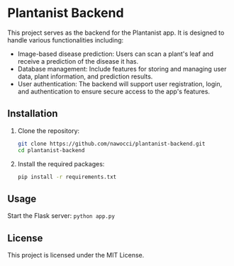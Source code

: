 # Plantanist Backend

This project serves as the backend for the Plantanist app. It is designed to handle various functionalities including:

- Image-based disease prediction: Users can scan a plant's leaf and receive a prediction of the disease it has.
- Database management: Include features for storing and managing user data, plant information, and prediction results.
- User authentication: The backend will support user registration, login, and authentication to ensure secure access to the app's features.
    
## Installation

1. Clone the repository:
    ```sh
    git clone https://github.com/nawocci/plantanist-backend.git
    cd plantanist-backend
    ```

2. Install the required packages:
    ```sh
    pip install -r requirements.txt
    ```

## Usage

Start the Flask server:
    ```
    python app.py
    ```

## License

This project is licensed under the MIT License.